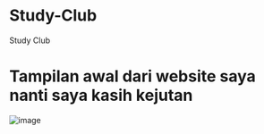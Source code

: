 # Study-Club
Study Club
# Tampilan awal dari website saya nanti saya kasih kejutan
![image](https://github.com/user-attachments/assets/dc26b884-cadc-4646-be3d-c7d389f26eba)
